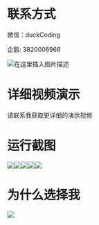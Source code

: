 # 联系方式

微信：duckCoding

企鹅: 3820006966

![在这里插入图片描述](http://upload.cxycsx.vip/91ab4bcb4f2c4c6db86365bb6d6e9c62.jpeg)

# 详细视频演示

请联系我获取更详细的演示视频

# 运行截图

![](http://www.bysj52.com/uploadfile/ueditor/image/202306/%E6%AF%95%E8%AE%BEspringboot043%E5%9F%BA%E4%BA%8Espringboot%E7%9A%84%E2%80%9C%E8%A1%A3%E4%BE%9D%E2%80%9D%E6%9C%8D%E8%A3%85%E9%94%80%E5%94%AE%E5%B9%B3%E5%8F%B0%E7%9A%84%E6%AF%95%E4%B8%9A%E8%AE%BE%E8%AE%A1/1.png)![](http://www.bysj52.com/uploadfile/ueditor/image/202306/%E6%AF%95%E8%AE%BEspringboot043%E5%9F%BA%E4%BA%8Espringboot%E7%9A%84%E2%80%9C%E8%A1%A3%E4%BE%9D%E2%80%9D%E6%9C%8D%E8%A3%85%E9%94%80%E5%94%AE%E5%B9%B3%E5%8F%B0%E7%9A%84%E6%AF%95%E4%B8%9A%E8%AE%BE%E8%AE%A1/2.png)![](http://www.bysj52.com/uploadfile/ueditor/image/202306/%E6%AF%95%E8%AE%BEspringboot043%E5%9F%BA%E4%BA%8Espringboot%E7%9A%84%E2%80%9C%E8%A1%A3%E4%BE%9D%E2%80%9D%E6%9C%8D%E8%A3%85%E9%94%80%E5%94%AE%E5%B9%B3%E5%8F%B0%E7%9A%84%E6%AF%95%E4%B8%9A%E8%AE%BE%E8%AE%A1/4.png)![](http://www.bysj52.com/uploadfile/ueditor/image/202306/%E6%AF%95%E8%AE%BEspringboot043%E5%9F%BA%E4%BA%8Espringboot%E7%9A%84%E2%80%9C%E8%A1%A3%E4%BE%9D%E2%80%9D%E6%9C%8D%E8%A3%85%E9%94%80%E5%94%AE%E5%B9%B3%E5%8F%B0%E7%9A%84%E6%AF%95%E4%B8%9A%E8%AE%BE%E8%AE%A1/5.png)![](http://www.bysj52.com/uploadfile/ueditor/image/202306/%E6%AF%95%E8%AE%BEspringboot043%E5%9F%BA%E4%BA%8Espringboot%E7%9A%84%E2%80%9C%E8%A1%A3%E4%BE%9D%E2%80%9D%E6%9C%8D%E8%A3%85%E9%94%80%E5%94%AE%E5%B9%B3%E5%8F%B0%E7%9A%84%E6%AF%95%E4%B8%9A%E8%AE%BE%E8%AE%A1/3.png)

# 为什么选择我

![](http://upload.cxycsx.vip/%E7%A8%8B%E5%BA%8F%E8%AE%BE%E8%AE%A1.png)

